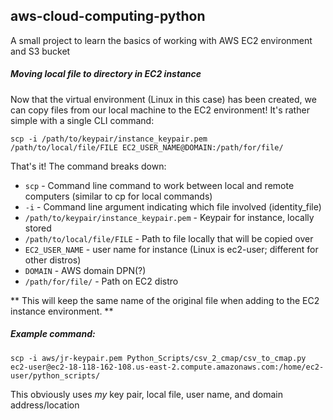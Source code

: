 <h2>aws-cloud-computing-python</h2>

<p>
A small project to learn the basics of working with AWS EC2 environment and S3 bucket
</p>


<h5>Moving local file to directory in EC2 instance</h5>
<p>Now that the virtual environment (Linux in this case) has been created, we can copy files from our local machine to the EC2 environment! It's rather simple with a single CLI command:</p>


<code>scp -i /path/to/keypair/instance_keypair.pem /path/to/local/file/FILE EC2_USER_NAME@DOMAIN:/path/for/file/</code>

<p>That's it! The command breaks down:</p>
<ul>
<li><code>scp</code> - Command line command to work between local and remote computers (similar to cp for local commands)</li>
<li><code>-i</code> - Command line argument indicating which file involved (identity_file)</li>
<li><code>/path/to/keypair/instance_keypair.pem</code> - Keypair for instance, locally stored</li>
<li><code>/path/to/local/file/FILE</code> - Path to file locally that will be copied over</li>
<li><code>EC2_USER_NAME</code> - user name for instance (Linux is ec2-user; different for other distros)</li>
<li><code>DOMAIN</code> - AWS domain DPN(?)</li>
<li><code>/path/for/file/</code> - Path on EC2 distro</li>
</ul>

<p>** This will keep the same name of the original file when adding to the EC2 instance environment. **</p>

<h5>Example command:</h5>
<code>scp -i aws/jr-keypair.pem Python_Scripts/csv_2_cmap/csv_to_cmap.py ec2-user@ec2-18-118-162-108.us-east-2.compute.amazonaws.com:/home/ec2-user/python_scripts/</code>

<p>This obviously uses <em>my</em> key pair, local file, user name, and domain address/location</p>

